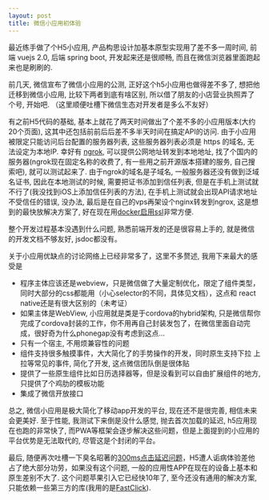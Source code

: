 ```yaml
---
layout: post
title: 微信小应用初体验
---
```

最近练手做了个H5小应用, 产品构思设计加基本原型实现用了差不多一周时间, 前端 vuejs 2.0, 后端 spring boot, 开发起来还是很顺畅, 而且在微信浏览器里面跑起来也是刷刷的.

前几天, 微信宣布了微信小应用的公测, 正好这个h5小应用也做得差不多了, 想把他迁移到微信小应用, 比较下两者到底有啥区别, 所以借了朋友的小店营业执照弄了个号, 开始吧. （这里顺便吐槽下微信生态对开发者是多么不友好）

有之前H5代码的基础, 基本上就花了两天时间做出了个差不多的小应用版本(大约20个页面), 这其中还包括前前后后差不多半天时间在搞定API的访问. 由于小应用被限定只能访问后台配置的服务器列表, 这些服务器列表必须是 https 的域名, 无法设定为本地IP. 幸好有 [ngrok](https://ngrok.com/), 可以提供公网地址转发到本地地址, 找了个国内的服务器(ngrok现在固定名称的收费了, 有一些用之前开源版本搭建的服务, 自己搜索吧), 就可以测试起来了. 由于ngrok的域名是子域名, 一般服务器还没有做到泛域名证书, 因此在本地测试的时候, 需要把证书添加到信任列表, 但是在手机上测试就不行了(我没找到iOS上添加信任列表的方法), 在手机上测试就会出现API请求地址不受信任的错误, 没办法, 最后是在自己的vps再架设个nginx转发到ngrox, 这是想到的最快放解决方案了, 好在现在用[docker启用ssl](/docker-lets-encrypt/)非常方便.

整个开发过程基本没遇到什么问题, 熟悉前端开发的还是很容易上手的, 就是微信的开发文档不够友好, jsdoc都没有。

关于小应用优缺点的讨论网络上已经非常多了，这里不多赘述, 我用下来最大的感受是
- 程序主体应该还是webview，只是微信做了大量定制优化，限定了组件类型，同时大部分的css都能用（小心selector的不同，具体见文档），这点和 react native还是有很大区别的（未考证）
- 如果主体是WebView, 小应用就是类是于cordova的hybrid架构, 只是微信帮你完成了cordova封装的工作，你不用再自己封装发包了，在微信里面自动完成，很好奇为什么phonegap没有考虑到这点...
- 只有一个宿主, 不用烦兼容性的问题
- 组件支持很多触摸事件，大大简化了的手势操作的开发，同时原生支持下拉 上拉等常见的事件, 简化了开发, 这点微信团队倒是很体贴
- 提供了一些原生组件比如日历选择器等，但是没看到可以自由扩展组件的地方, 只提供了个鸡肋的模板功能
- 集成了微信开放接口

总之, 微信小应用是极大简化了移动app开发的平台, 现在还不是很完善, 相信未来会更美好. 至于性能, 我测试下来倒是没什么感觉, 抛去首次加载的延迟, h5应用现在也跑的非常快了, 而PWA等框架会逐步解决这些问题，但是上面提到的小应用的平台优势是无法取代的, 尽管这是个封闭的平台。

最后, 随便再次吐槽一下臭名昭著的[300ms点击延迟问题](https://thx.github.io/mobile/300ms-click-delay)，H5遭人诟病体验差他占了绝大部分功劳，如果没有这个问题, 一般的应用性APP在现在的设备上基本和原生差别不大了. 这个问题苹果引入它已经快10年了, 至今还没有通用的解决方案, 只能依赖一些第三方的库(我用的是[FastClick](https://github.com/ftlabs/fastclick)). 

